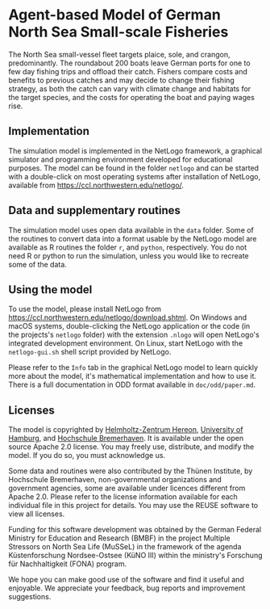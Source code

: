 <!--
SPDX-FileContributor: Carsten Lemmen <carsten.lemmen@hereon.de>
SPDX-FileCopyrightText: 2022-2023 Helmholtz-Zentrum hereon GmbH
SPDX-License-Identifier: CC0-1.0
-->

# Agent-based Model of German North Sea Small-scale Fisheries

The North Sea small-vessel fleet targets plaice, sole, and crangon, predominantly.  The roundabout
200 boats leave German ports for one to few day fishing trips and offload their catch.  Fishers
compare costs and benefits to previous catches and may decide to change their fishing strategy, as
both the catch can vary with climate change and habitats for the target species, and the costs
for operating the boat and paying wages rise. 

## Implementation

The simulation model is implemented in the NetLogo framework, a graphical simulator and programming
environment developed for educational purposes.  The model can be found in the folder `netlogo` and 
can be started with a double-click on most operating systems after installation of NetLogo, 
available from https://ccl.northwestern.edu/netlogo/. 

## Data and supplementary routines

The simulation model uses open data available in the `data` folder.  Some of the routines to convert 
data into a format usable by the NetLogo model are available as R routines the folder `r`, and 
`python`, respectively.   You do not need R or python to run the simulation, unless you would like 
to recreate some of the data. 

## Using the model

To use the model, please install NetLogo from https://ccl.northwestern.edu/netlogo/download.shtml.  On 
Windows and macOS systems, double-clicking the NetLogo application or the code (in the projects's 
`netlogo` folder) with the extension `.nlogo` will open NetLogo's integrated development environment.
On Linux, start NetLogo with the `netlogo-gui.sh` shell script provided by NetLogo.

Please refer to the `Info` tab in the graphical NetLogo model to learn quickly more about the model, it's
mathematical implementation and how to use it.  There is a full documentation in ODD format available in 
`doc/odd/paper.md`. 

## Licenses

The model is copyrighted by [Helmholtz-Zentrum Hereon](https://www.hereon.de), [University of Hamburg](https://www.uni-hamburg.de), 
and [Hochschule Bremerhaven](https://www.hs-bremerhaven.de).  It is available under
the open source Apache 2.0 license.  You may freely use, distribute, and modify the model.  If you 
do so, you must acknowledge us.  

Some data and routines were also contributed by the Thünen Institute, by Hochschule Bremerhaven, 
non-governmental organizations and government agencies, some are available under licences different
from Apache 2.0.  Please refer to the license information available for each individual file in 
this project for details. You may use the REUSE software to view all licenses.

Funding for this software development was obtained by the German Federal Ministry for Education
and Research  (BMBF) in the project Multiple Stressors on North Sea Life (MuSSeL) in the
framework of the agenda Küstenforschung Nordsee-Ostsee (KüNO III) within the 
ministry's Forschung für Nachhaltigkeit (FONA) program.

We hope you can make good use of the software and find it useful and enjoyable. We appreciate
your feedback, bug reports and improvement suggestions.  
